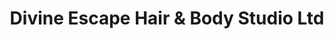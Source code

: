 ---
title: "Divine Escape Hair & Body Studio Ltd"
url: /stony-plain/divine-escape-hair-und-body-studio-ltd/
shop: Friseur
---